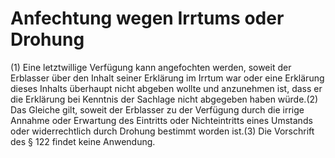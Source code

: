 # Anfechtung wegen Irrtums oder Drohung

(1) Eine letztwillige Verfügung kann angefochten werden, soweit der Erblasser über den Inhalt seiner Erklärung im Irrtum war oder eine Erklärung dieses Inhalts überhaupt nicht abgeben wollte und anzunehmen ist, dass er die Erklärung bei Kenntnis der Sachlage nicht abgegeben haben würde.(2) Das Gleiche gilt, soweit der Erblasser zu der Verfügung durch die irrige Annahme oder Erwartung des Eintritts oder Nichteintritts eines Umstands oder widerrechtlich durch Drohung bestimmt worden ist.(3) Die Vorschrift des § 122 findet keine Anwendung. 

